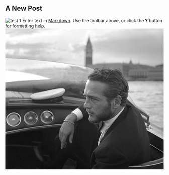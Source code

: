 ## A New Post
![test 1](/src/images/originals)
Enter text in [Markdown](http://daringfireball.net/projects/markdown/). Use the toolbar above, or click the **?** button for formatting help.
![paul numan](/src/images/originals/MensReverie-Scrapbook-Paul-Newman-on-A-Water-Taxi-Venice-1963_01.jpg)